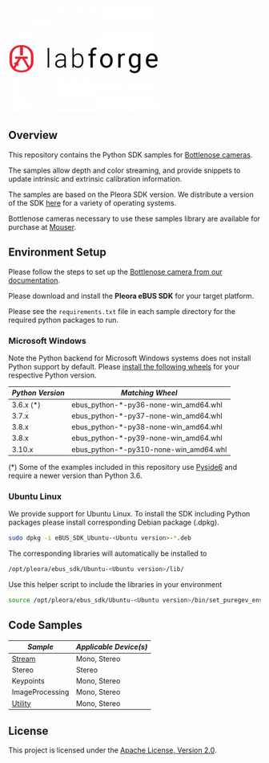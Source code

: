 ![Labforge logo](doc/img/logo-2-300x212.png)

## Overview

This repository contains the Python SDK samples for [Bottlenose cameras](https://www.labforge.ca/features-bottlenose/).

The samples allow depth and color streaming, and provide snippets to update intrinsic and extrinsic calibration 
information. 

The samples are based on the Pleora SDK version. We distribute a version of the
SDK [here](https://github.com/labforge/bottlenose/releases/) for a variety of
operating systems.

Bottlenose cameras necessary to use these samples library are available for purchase at [Mouser](https://www.mouser.ca/manufacturer/labforge/).

## Environment Setup

Please follow the steps to set up the [Bottlenose camera from our documentation](https://docs.labforge.ca/docs).

Please download and install the **Pleora eBUS SDK** for your target platform.

Please see the ```requirements.txt``` file in each sample directory for the
required python packages to run.

### Microsoft Windows

Note the Python backend for Microsoft Windows systems does not install Python
support by default. Please [install the following wheels](https://packaging.python.org/en/latest/tutorials/installing-packages/)
for your respective Python version.

| ***Python Version*** | ***Matching Wheel***                   |
|----------------------|----------------------------------------|
| 3.6.x (*)            | ebus_python-*-py36-none-win_amd64.whl  |
| 3.7.x                | ebus_python-*-py37-none-win_amd64.whl  |
| 3.8.x                | ebus_python-*-py38-none-win_amd64.whl  |
| 3.8.x                | ebus_python-*-py39-none-win_amd64.whl  |
| 3.10.x               | ebus_python-*-py310-none-win_amd64.whl |

(*) Some of the examples included in this repository use [Pyside6](https://doc.qt.io/qtforpython-6/PySide6/QtWidgets/index.html)
and require a newer version than Python 3.6.

### Ubuntu Linux

We provide support for Ubuntu Linux. To install the SDK including Python packages
please install corresponding Debian package (.dpkg).

```bash
sudo dpkg -i eBUS_SDK_Ubuntu-<Ubuntu version>-*.deb
```

The corresponding libraries will automatically be installed to

```bash
/opt/pleora/ebus_sdk/Ubuntu-<Ubuntu version>/lib/
```

Use this helper script to include the libraries in your environment

```bash
source /opt/pleora/ebus_sdk/Ubuntu-<Ubuntu version>/bin/set_puregev_env.sh
```

## Code Samples

| ***Sample***                 | ***Applicable Device(s)*** |
|------------------------------|----------------------------|
| [Stream](stream/README.md)   | Mono, Stereo               |
| Stereo                       | Stereo                     |
| Keypoints                    | Mono, Stereo               |
| ImageProcessing              | Mono, Stereo               |
| [Utility](utility/README.md) | Mono, Stereo               |


## License
This project is licensed under the [Apache License, Version 2.0](LICENSE).